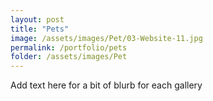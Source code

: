 ```yaml
---
layout: post
title: "Pets"
image: /assets/images/Pet/03-Website-11.jpg
permalink: /portfolio/pets
folder: /assets/images/Pet
---
```

Add text here for a bit of blurb for each gallery